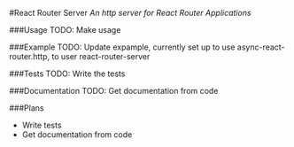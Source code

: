 #React Router Server
*An http server for React Router Applications*

###Usage
TODO: Make usage

###Example
TODO: Update expample, currently set up to use async-react-router.http, to user react-router-server

###Tests
TODO: Write the tests

###Documentation
TODO: Get documentation from code

###Plans
* Write tests
* Get documentation from code
